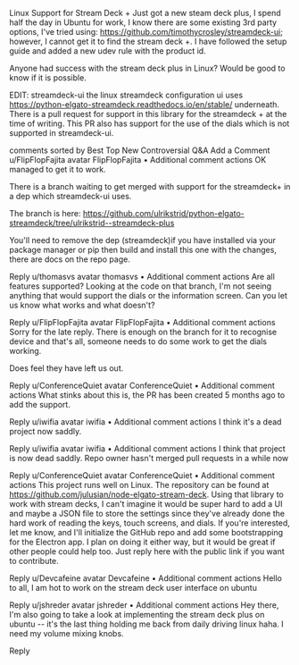 
Linux Support for Stream Deck +
Just got a new steam deck plus, I spend half the day in Ubuntu for work, I know there are some existing 3rd party options, I've tried using: https://github.com/timothycrosley/streamdeck-ui; however, I cannot get it to find the stream deck +. I have followed the setup guide and added a new udev rule with the product id.

Anyone had success with the stream deck plus in Linux? Would be good to know if it is possible.

EDIT: streamdeck-ui the linux streamdeck configuration ui uses https://python-elgato-streamdeck.readthedocs.io/en/stable/ underneath. There is a pull request for support in this library for the streamdeck + at the time of writing. This PR also has support for the use of the dials which is not supported in streamdeck-ui.

comments sorted by Best Top New Controversial Q&A Add a Comment
u/FlipFlopFajita avatar
FlipFlopFajita •
Additional comment actions
OK managed to get it to work.

There is a branch waiting to get merged with support for the streamdeck+ in a dep which streamdeck-ui uses.

The branch is here: https://github.com/ulrikstrid/python-elgato-streamdeck/tree/ulrikstrid--streamdeck-plus

You'll need to remove the dep (streamdeck)if you have installed via your package manager or pip then build and install this one with the changes, there are docs on the repo page.

Reply
u/thomasvs avatar
thomasvs •
Additional comment actions
Are all features supported? Looking at the code on that branch, I'm not seeing anything that would support the dials or the information screen. Can you let us know what works and what doesn't?

Reply
u/FlipFlopFajita avatar
FlipFlopFajita •
Additional comment actions
Sorry for the late reply. There is enough on the branch for it to recognise device and that's all, someone needs to do some work to get the dials working.

Does feel they have left us out.

Reply
u/ConferenceQuiet avatar ConferenceQuiet •
Additional comment actions
What stinks about this is, the PR has been created 5 months ago to add the support.

Reply
u/iwifia avatar
iwifia •
Additional comment actions
I think it's a dead project now saddly.

Reply
u/iwifia avatar
iwifia •
Additional comment actions
I think that project is now dead saddly. Repo owner hasn't merged pull requests in a while now

Reply
u/ConferenceQuiet avatar ConferenceQuiet •
Additional comment actions
This project runs well on Linux. The repository can be found at https://github.com/julusian/node-elgato-stream-deck. Using that library to work with stream decks, I can't imagine it would be super hard to add a UI and maybe a JSON file to store the settings since they've already done the hard work of reading the keys, touch screens, and dials.
If you're interested, let me know, and I'll initialize the GitHub repo and add some bootstrapping for the Electron app. I plan on doing it either way, but it would be great if other people could help too. Just reply here with the public link if you want to contribute.

Reply
u/Devcafeine avatar Devcafeine •
Additional comment actions
Hello to all, I am hot to work on the stream deck user interface on ubuntu

Reply
u/jshreder avatar jshreder •
Additional comment actions
Hey there, I'm also going to take a look at implementing the stream deck plus on ubuntu -- it's the last thing holding me back from daily driving linux haha. I need my volume mixing knobs.

Reply
